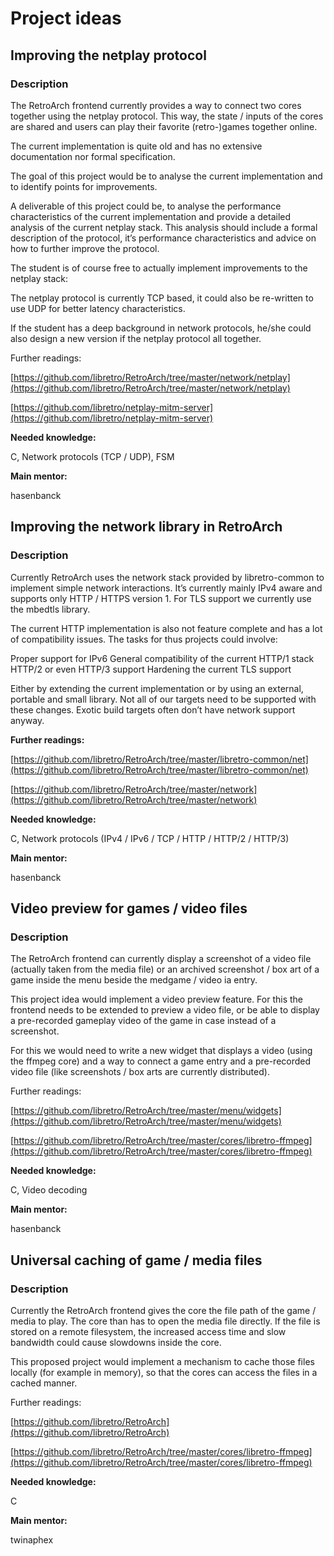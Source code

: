 # Project ideas
## Improving the netplay protocol

### Description
The RetroArch frontend currently provides a way to connect two cores together using the netplay protocol. This way, the state / inputs of the cores are shared and users can play their favorite (retro-)games together online.

The current implementation is quite old and has no extensive documentation nor formal specification.

The goal of this project would be to analyse the current implementation and to identify points for improvements.

A deliverable of this project could be, to analyse the performance characteristics of the current implementation and provide a detailed analysis of the current netplay stack. This analysis should include a formal description of the protocol, it’s performance characteristics and advice on how to further improve the protocol.

The student is of course free to actually implement improvements to the netplay stack:

The netplay protocol is currently TCP based, it could also be re-written to use UDP for better latency characteristics.


If the student has a deep background in network protocols, he/she could also design a new version if the netplay protocol all together.

Further readings:

[https://github.com/libretro/RetroArch/tree/master/network/netplay](https://github.com/libretro/RetroArch/tree/master/network/netplay)

[https://github.com/libretro/netplay-mitm-server](https://github.com/libretro/netplay-mitm-server)

**Needed knowledge:**

C, Network protocols (TCP / UDP), FSM

**Main mentor:**

hasenbanck

## Improving the network library in RetroArch

### Description

Currently RetroArch uses the network stack provided by libretro-common to implement simple network interactions. It’s currently mainly IPv4 aware and supports only HTTP / HTTPS version 1. For TLS support we currently use the mbedtls library.

The current HTTP implementation is also not feature complete and has a lot of compatibility issues. The tasks for thus projects could involve:


Proper support for IPv6
General compatibility of the current HTTP/1 stack
HTTP/2 or even HTTP/3 support
Hardening the current TLS support

Either by extending the current implementation or by using an external, portable and small library. Not all of our targets need to be supported with these changes. Exotic build targets often don’t have network support anyway.

**Further readings:**


[https://github.com/libretro/RetroArch/tree/master/libretro-common/net](https://github.com/libretro/RetroArch/tree/master/libretro-common/net)

[https://github.com/libretro/RetroArch/tree/master/network](https://github.com/libretro/RetroArch/tree/master/network)

**Needed knowledge:**

C, Network protocols (IPv4 / IPv6 / TCP / HTTP / HTTP/2 / HTTP/3)

**Main mentor:**

hasenbanck

## Video preview for games / video files

### Description
The RetroArch frontend can currently display a screenshot of a video file (actually taken from the media file) or an archived screenshot / box art of a game inside the menu beside the medgame / video ia entry.

This project idea would implement a video preview feature. For this the frontend needs to be extended to preview a video file, or be able to display a pre-recorded gameplay video of the game in case instead of a screenshot.

For this we would need to write a new widget that displays a video (using the ffmpeg core) and a way to connect a game entry and a pre-recorded video file (like screenshots  / box arts are currently distributed).

Further readings:

[https://github.com/libretro/RetroArch/tree/master/menu/widgets](https://github.com/libretro/RetroArch/tree/master/menu/widgets)

[https://github.com/libretro/RetroArch/tree/master/cores/libretro-ffmpeg](https://github.com/libretro/RetroArch/tree/master/cores/libretro-ffmpeg)

**Needed knowledge:**

C, Video decoding

**Main mentor:**

hasenbanck

## Universal caching of game / media files

### Description
Currently the RetroArch frontend gives the core the file path of the game / media to play. The core than has to open the media file directly. If the file is stored on a remote filesystem, the increased access time and slow bandwidth could cause slowdowns inside the core.

This proposed project would implement a mechanism to cache those files locally (for example in memory), so that the cores can access the files in a cached manner.

Further readings:

[https://github.com/libretro/RetroArch](https://github.com/libretro/RetroArch)

[https://github.com/libretro/RetroArch/tree/master/cores/libretro-ffmpeg](https://github.com/libretro/RetroArch/tree/master/cores/libretro-ffmpeg)

**Needed knowledge:**

C

**Main mentor:**

twinaphex
